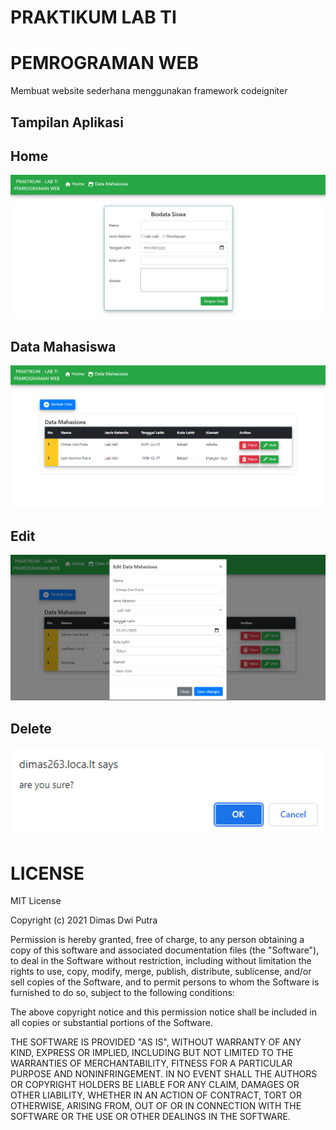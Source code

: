 # PRAKTIKUM LAB TI
# PEMROGRAMAN WEB
Membuat website sederhana menggunakan framework codeigniter

## Tampilan Aplikasi

## Home
<img src="system/assets/img/home.png" alt="alt text" width="600"/>

## Data Mahasiswa
<img src="system/assets/img/data_mahasiswa.png" alt="alt text" width="600"/>

## Edit
<img src="system/assets/img/edit.png" alt="alt text" width="600"/>

## Delete
<img src="system/assets/img/delete.png" alt="alt text" width="600"/>

# LICENSE

MIT License

Copyright (c) 2021 Dimas Dwi Putra

Permission is hereby granted, free of charge, to any person obtaining a copy
of this software and associated documentation files (the "Software"), to deal
in the Software without restriction, including without limitation the rights
to use, copy, modify, merge, publish, distribute, sublicense, and/or sell
copies of the Software, and to permit persons to whom the Software is
furnished to do so, subject to the following conditions:

The above copyright notice and this permission notice shall be included in all
copies or substantial portions of the Software.

THE SOFTWARE IS PROVIDED "AS IS", WITHOUT WARRANTY OF ANY KIND, EXPRESS OR
IMPLIED, INCLUDING BUT NOT LIMITED TO THE WARRANTIES OF MERCHANTABILITY,
FITNESS FOR A PARTICULAR PURPOSE AND NONINFRINGEMENT. IN NO EVENT SHALL THE
AUTHORS OR COPYRIGHT HOLDERS BE LIABLE FOR ANY CLAIM, DAMAGES OR OTHER
LIABILITY, WHETHER IN AN ACTION OF CONTRACT, TORT OR OTHERWISE, ARISING FROM,
OUT OF OR IN CONNECTION WITH THE SOFTWARE OR THE USE OR OTHER DEALINGS IN THE
SOFTWARE.
